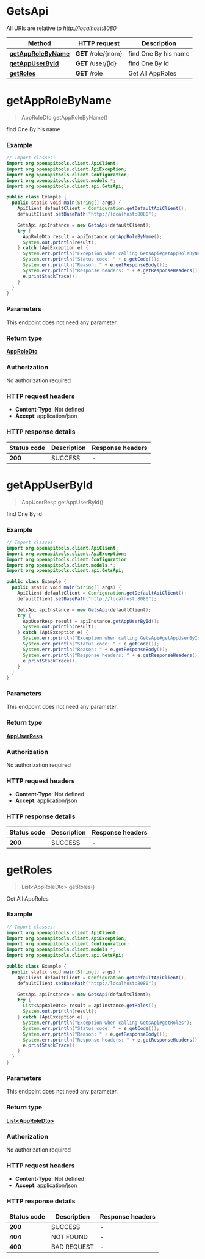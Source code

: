 # GetsApi

All URIs are relative to *http://localhost:8080*

| Method | HTTP request | Description |
|------------- | ------------- | -------------|
| [**getAppRoleByName**](GetsApi.md#getAppRoleByName) | **GET** /role/{nom} | find One By his name |
| [**getAppUserById**](GetsApi.md#getAppUserById) | **GET** /user/{id} | find One By id |
| [**getRoles**](GetsApi.md#getRoles) | **GET** /role | Get All AppRoles |


<a name="getAppRoleByName"></a>
# **getAppRoleByName**
> AppRoleDto getAppRoleByName()

find One By his name

### Example
```java
// Import classes:
import org.openapitools.client.ApiClient;
import org.openapitools.client.ApiException;
import org.openapitools.client.Configuration;
import org.openapitools.client.models.*;
import org.openapitools.client.api.GetsApi;

public class Example {
  public static void main(String[] args) {
    ApiClient defaultClient = Configuration.getDefaultApiClient();
    defaultClient.setBasePath("http://localhost:8080");

    GetsApi apiInstance = new GetsApi(defaultClient);
    try {
      AppRoleDto result = apiInstance.getAppRoleByName();
      System.out.println(result);
    } catch (ApiException e) {
      System.err.println("Exception when calling GetsApi#getAppRoleByName");
      System.err.println("Status code: " + e.getCode());
      System.err.println("Reason: " + e.getResponseBody());
      System.err.println("Response headers: " + e.getResponseHeaders());
      e.printStackTrace();
    }
  }
}
```

### Parameters
This endpoint does not need any parameter.

### Return type

[**AppRoleDto**](AppRoleDto.md)

### Authorization

No authorization required

### HTTP request headers

 - **Content-Type**: Not defined
 - **Accept**: application/json

### HTTP response details
| Status code | Description | Response headers |
|-------------|-------------|------------------|
| **200** | SUCCESS |  -  |

<a name="getAppUserById"></a>
# **getAppUserById**
> AppUserResp getAppUserById()

find One By id

### Example
```java
// Import classes:
import org.openapitools.client.ApiClient;
import org.openapitools.client.ApiException;
import org.openapitools.client.Configuration;
import org.openapitools.client.models.*;
import org.openapitools.client.api.GetsApi;

public class Example {
  public static void main(String[] args) {
    ApiClient defaultClient = Configuration.getDefaultApiClient();
    defaultClient.setBasePath("http://localhost:8080");

    GetsApi apiInstance = new GetsApi(defaultClient);
    try {
      AppUserResp result = apiInstance.getAppUserById();
      System.out.println(result);
    } catch (ApiException e) {
      System.err.println("Exception when calling GetsApi#getAppUserById");
      System.err.println("Status code: " + e.getCode());
      System.err.println("Reason: " + e.getResponseBody());
      System.err.println("Response headers: " + e.getResponseHeaders());
      e.printStackTrace();
    }
  }
}
```

### Parameters
This endpoint does not need any parameter.

### Return type

[**AppUserResp**](AppUserResp.md)

### Authorization

No authorization required

### HTTP request headers

 - **Content-Type**: Not defined
 - **Accept**: application/json

### HTTP response details
| Status code | Description | Response headers |
|-------------|-------------|------------------|
| **200** | SUCCESS |  -  |

<a name="getRoles"></a>
# **getRoles**
> List&lt;AppRoleDto&gt; getRoles()

Get All AppRoles

### Example
```java
// Import classes:
import org.openapitools.client.ApiClient;
import org.openapitools.client.ApiException;
import org.openapitools.client.Configuration;
import org.openapitools.client.models.*;
import org.openapitools.client.api.GetsApi;

public class Example {
  public static void main(String[] args) {
    ApiClient defaultClient = Configuration.getDefaultApiClient();
    defaultClient.setBasePath("http://localhost:8080");

    GetsApi apiInstance = new GetsApi(defaultClient);
    try {
      List<AppRoleDto> result = apiInstance.getRoles();
      System.out.println(result);
    } catch (ApiException e) {
      System.err.println("Exception when calling GetsApi#getRoles");
      System.err.println("Status code: " + e.getCode());
      System.err.println("Reason: " + e.getResponseBody());
      System.err.println("Response headers: " + e.getResponseHeaders());
      e.printStackTrace();
    }
  }
}
```

### Parameters
This endpoint does not need any parameter.

### Return type

[**List&lt;AppRoleDto&gt;**](AppRoleDto.md)

### Authorization

No authorization required

### HTTP request headers

 - **Content-Type**: Not defined
 - **Accept**: application/json

### HTTP response details
| Status code | Description | Response headers |
|-------------|-------------|------------------|
| **200** | SUCCESS |  -  |
| **404** | NOT FOUND |  -  |
| **400** | BAD REQUEST |  -  |

